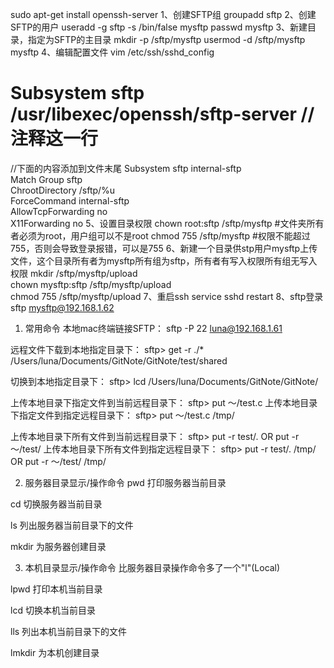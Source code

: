 sudo apt-get install openssh-server
1、创建SFTP组
groupadd sftp
2、创建SFTP的用户
useradd -g sftp -s /bin/false mysftp 
passwd mysftp
3、新建目录，指定为SFTP的主目录
mkdir -p /sftp/mysftp
usermod -d /sftp/mysftp mysftp
4、编辑配置文件
vim /etc/ssh/sshd_config

# Subsystem      sftp    /usr/libexec/openssh/sftp-server   //注释这一行

//下面的内容添加到文件末尾
Subsystem       sftp    internal-sftp   
Match Group sftp  
ChrootDirectory /sftp/%u    
ForceCommand    internal-sftp    
AllowTcpForwarding no   
X11Forwarding no 
5、设置目录权限
chown root:sftp /sftp/mysftp  #文件夹所有者必须为root，用户组可以不是root
chmod 755 /sftp/mysftp   #权限不能超过755，否则会导致登录报错，可以是755
6、新建一个目录供stp用户mysftp上传文件，这个目录所有者为mysftp所有组为sftp，所有者有写入权限所有组无写入权限
mkdir /sftp/mysftp/upload  
chown mysftp:sftp /sftp/mysftp/upload  
chmod 755 /sftp/mysftp/upload 
7、重启ssh
service sshd restart
8、sftp登录
sftp mysftp@192.168.1.62


1. 常用命令
本地mac终端链接SFTP：
sftp -P 22 luna@192.168.1.61

远程文件下载到本地指定目录下：
sftp> get -r ./* /Users/luna/Documents/GitNote/GitNote/test/shared

切换到本地指定目录下：
sftp> lcd /Users/luna/Documents/GitNote/GitNote/

上传本地目录下指定文件到当前远程目录下：
sftp> put ～/test.c
上传本地目录下指定文件到指定远程目录下：
sftp> put ～/test.c /tmp/

上传本地目录下所有文件到当前远程目录下：
sftp> put -r test/. OR put -r ～/test/
上传本地目录下所有文件到指定远程目录下：
sftp> put -r test/. /tmp/ OR put -r ～/test/ /tmp/

2. 服务器目录显示/操作命令
pwd 打印服务器当前目录

cd 切换服务器当前目录

ls 列出服务器当前目录下的文件

mkdir 为服务器创建目录

3. 本机目录显示/操作命令
比服务器目录操作命令多了一个"l"(Local)

lpwd 打印本机当前目录

lcd 切换本机当前目录

lls 列出本机当前目录下的文件

lmkdir 为本机创建目录